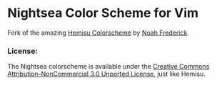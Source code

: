 # Nightsea Color Scheme for Vim

Fork of the amazing [Hemisu Colorscheme](https://github.com/noahfrederick/vim-hemisu) by [Noah Frederick](http://noahfrederick.com/).

### License: 

The Nightsea colorscheme is available under the [Creative Commons Attribution-NonCommercial 3.0 Unported License](http://creativecommons.org/licenses/by-nc/3.0/), just like Hemisu.
